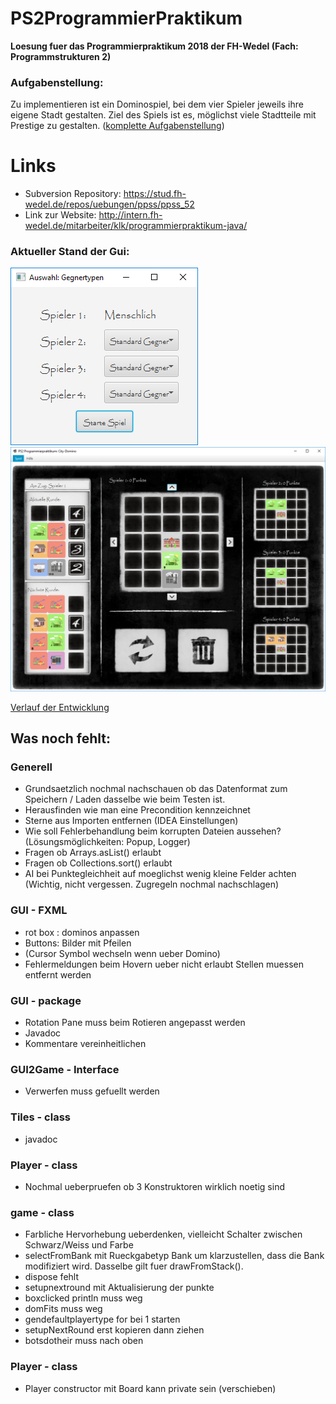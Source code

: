 # PS2ProgrammierPraktikum
**Loesung fuer das Programmierpraktikum 2018 der FH-Wedel (Fach: Programmstrukturen 2)**
### Aufgabenstellung:
Zu implementieren ist ein Dominospiel, bei dem vier Spieler jeweils ihre eigene Stadt gestalten. Ziel des Spiels ist es, möglichst viele Stadtteile mit Prestige zu gestalten. ([komplette Aufgabenstellung](https://github.com/derMacon/PS2ProgrammierPraktikum/blob/master/otherDocs/InfosProgrammierpraktikum/Aufgabenstellung_SS18_%20CityDomino.pdf))
# Links
- Subversion Repository: https://stud.fh-wedel.de/repos/uebungen/ppss/ppss_52
- Link zur Website: http://intern.fh-wedel.de/mitarbeiter/klk/programmierpraktikum-java/

### Aktueller Stand der Gui: 

![alt text](https://github.com/derMacon/PS2ProgrammierPraktikum/blob/master/otherDocs/GUIScreenshot/Intro121018.png)
![alt text](https://github.com/derMacon/PS2ProgrammierPraktikum/blob/master/otherDocs/GUIScreenshot/Main141018.png)

[Verlauf der Entwicklung](https://github.com/derMacon/PS2ProgrammierPraktikum/tree/master/otherDocs/GUIScreenshot)

## Was noch fehlt: 

### Generell
- Grundsaetzlich nochmal nachschauen ob das Datenformat zum Speichern / Laden dasselbe wie beim Testen ist.
- Herausfinden wie man eine Precondition kennzeichnet
- Sterne aus Importen entfernen (IDEA Einstellungen)
- Wie soll Fehlerbehandlung beim korrupten Dateien aussehen? (Lösungsmöglichkeiten: Popup, Logger)
- Fragen ob Arrays.asList() erlaubt
- Fragen ob Collections.sort() erlaubt
- AI bei Punktegleichheit auf moeglichst wenig kleine Felder achten (Wichtig, nicht vergessen. Zugregeln nochmal nachschlagen)

### GUI - FXML
- rot box : dominos anpassen
- Buttons: Bilder mit Pfeilen
- (Cursor Symbol wechseln wenn ueber Domino)
- Fehlermeldungen beim Hovern ueber nicht erlaubt Stellen muessen entfernt werden

### GUI - package
- Rotation Pane muss beim Rotieren angepasst werden
- Javadoc
- Kommentare vereinheitlichen

### GUI2Game - Interface
- Verwerfen muss gefuellt werden

### Tiles - class
- javadoc

### Player - class 
- Nochmal ueberpruefen ob 3 Konstruktoren wirklich noetig sind

### game - class
- Farbliche Hervorhebung ueberdenken, vielleicht Schalter zwischen Schwarz/Weiss und Farbe
- selectFromBank mit Rueckgabetyp Bank um klarzustellen, dass die Bank modifiziert wird. Dasselbe gilt fuer drawFromStack().
- dispose fehlt
- setupnextround mit Aktualisierung der punkte
- boxclicked println muss weg
- domFits muss weg
- gendefaultplayertype for bei 1 starten
- setupNextRound erst kopieren dann ziehen
- botsdotheir muss nach oben

### Player - class
- Player constructor mit Board kann private sein (verschieben)

